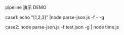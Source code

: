 pipeline 演示 DEMO

case1: 
echo "[1,2,3]" |node  parse-json.js -f - -g

case2:
node parse-json.js -f test.json -g | node time.js